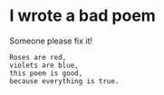 # I wrote a bad poem
Someone please fix it!

    Roses are red,
    violets are blue,
    this poem is good,
    because everything is true.
